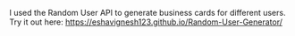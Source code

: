 I used the Random User API to generate business cards for different users. 
Try it out here: https://eshavignesh123.github.io/Random-User-Generator/

